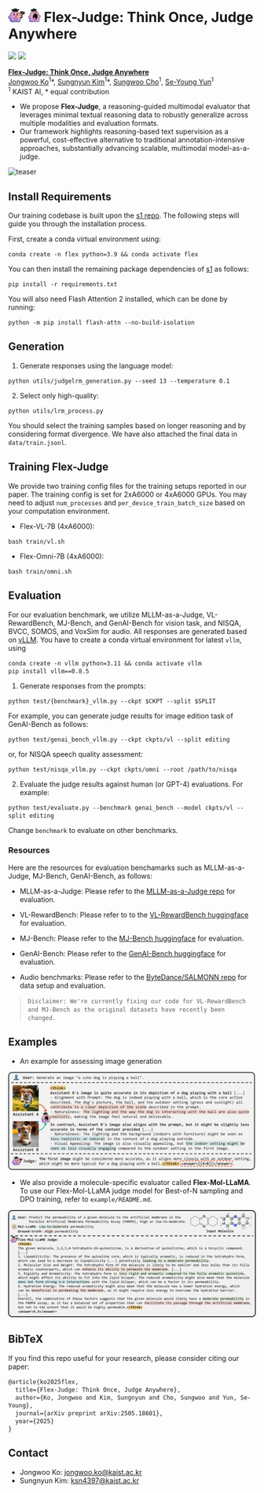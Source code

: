 # <img src="assets/flex_1.png" alt="Flex mascot" height="28"/> <img src="assets/flex_2.png" alt="Flex mascot" height="28"/> Flex-Judge: Think Once, Judge Anywhere
<a href="https://arxiv.org/abs/2505.18601"><img src="https://img.shields.io/badge/Paper-arXiv:2505.18601-Green"></a>
<a href=#bibtex><img src="https://img.shields.io/badge/Paper-BibTex-yellow"></a>

[**Flex-Judge: Think Once, Judge Anywhere**](https://arxiv.org/abs/2505.18601)       
[Jongwoo Ko](https://sites.google.com/view/jongwooko)<sup>1</sup>\*,
[Sungnyun Kim](https://sungnyunkim.notion.site/Sungnyun-Kim-4770a0182c47469ebdcd357cde97bd32)<sup>1</sup>\*,
[Sungwoo Cho](https://peter-sungwoocho.github.io/)<sup>1</sup>,
[Se-Young Yun](https://fbsqkd.github.io)<sup>1</sup><br/>
<sup>1</sup> KAIST AI, \* equal contribution

- We propose **Flex-Judge**, a reasoning-guided multimodal evaluator that leverages minimal textual reasoning data to robustly generalize across multiple modalities and evaluation formats.
- Our framework highlights reasoning-based text supervision as a powerful, cost-effective alternative to traditional annotation-intensive approaches, substantially advancing scalable, multimodal model-as-a-judge.

![teaser](assets/flex_judge_framework.png)

## Install Requirements

Our training codebase is built upon the [s1 repo](https://github.com/simplescaling/s1). The following steps will guide you through the installation process.

First, create a conda virtual environment using:
```shell
conda create -n flex python=3.9 && conda activate flex
```

You can then install the remaining package dependencies of [s1](https://github.com/simplescaling/s1) as follows:

```shell
pip install -r requirements.txt
```

You will also need Flash Attention 2 installed, which can be done by running:

```shell
python -m pip install flash-attn --no-build-isolation
```

## Generation

1. Generate responses using the language model:

```shell
python utils/judgelrm_generation.py --seed 13 --temperature 0.1
```

2. Select only high-quality:

```shell
python utils/lrm_process.py
```

You should select the training samples based on longer reasoning and by considering format divergence. We have also attached the final data in `data/train.jsonl`.

## Training Flex-Judge

We provide two training config files for the training setups reported in our paper. The training config is set for 2xA6000 or 4xA6000 GPUs. You may need to adjust `num_processes` and `per_device_train_batch_size` based on your computation environment.

* Flex-VL-7B (4xA6000):
```Shell
bash train/vl.sh
```

* Flex-Omni-7B (4xA6000):
```Shell
bash train/omni.sh
```

## Evaluation

For our evaluation benchmark, we utilize MLLM-as-a-Judge, VL-RewardBench, MJ-Bench, and GenAI-Bench for vision task, and NISQA, BVCC, SOMOS, and VoxSim for audio. All responses are generated based on [vLLM](https://github.com/vllm-project/vllm). You have to create a conda virtual environment for latest `vllm`, using

```shell
conda create -n vllm python=3.11 && conda activate vllm
pip install vllm==0.8.5
```

1. Generate responses from the prompts:

```shell
python test/{benchmark}_vllm.py --ckpt $CKPT --split $SPLIT
```

For example, you can generate judge results for image edition task of GenAI-Bench as follows:

```shell
python test/genai_bench_vllm.py --ckpt ckpts/vl --split editing
```

or, for NISQA speech quality assessment:

```shell
python test/nisqa_vllm.py --ckpt ckpts/omni --root /path/to/nisqa
```

2. Evaluate the judge results against human (or GPT-4) evaluations. For example:

```shell
python test/evaluate.py --benchmark genai_bench --model ckpts/vl --split editing
```

Change `benchmark` to evaluate on other benchmarks.


### Resources
Here are the resources for evaluation benchamarks such as MLLM-as-a-Judge, MJ-Bench, GenAI-Bench, as follows:

* MLLM-as-a-Judge: Please refer to the [MLLM-as-a-Judge repo](https://github.com/Dongping-Chen/MLLM-Judge/tree/main/Dataset) for evaluation.

* VL-RewardBench: Please refer to to the [VL-RewardBench huggingface](https://huggingface.co/datasets/MMInstruction/VL-RewardBench) for evaluation.

* MJ-Bench: Please refer to the [MJ-Bench huggingface](https://huggingface.co/datasets/MJ-Bench/MJ-Bench) for evaluation.

* GenAI-Bench: Please refer to the [GenAI-Bench huggingface](https://huggingface.co/datasets/TIGER-Lab/GenAI-Bench/viewer/video_generation) for evaluation.

* Audio benchmarks: Please refer to the [ByteDance/SALMONN repo](https://github.com/bytedance/SALMONN/blob/main/quality_assessment/README.md) for data setup and evaluation.

> `Disclaimer: We're currently fixing our code for VL-RewardBench and MJ-Bench as the original datasets have recently been changed.`

## Examples

- An example for assessing image generation

![teaser](assets/flex_judge_example.png)

- We also provide a molecule-specific evaluator called **Flex-Mol-LLaMA**. To use our Flex-Mol-LLaMA judge model for Best-of-N sampling and DPO training, refer to `example/README.md`.

![teaser](assets/flex_mol_llama_example.png)

## BibTeX
If you find this repo useful for your research, please consider citing our paper:

```
@article{ko2025flex,
  title={Flex-Judge: Think Once, Judge Anywhere},
  author={Ko, Jongwoo and Kim, Sungnyun and Cho, Sungwoo and Yun, Se-Young},
  journal={arXiv preprint arXiv:2505.18601},
  year={2025}
}
```

## Contact
- Jongwoo Ko: jongwoo.ko@kaist.ac.kr
- Sungnyun Kim: ksn4397@kaist.ac.kr
